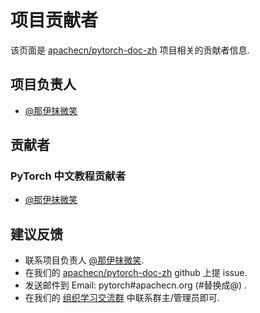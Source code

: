 # 项目贡献者

该页面是 [apachecn/pytorch-doc-zh](https://github.com/apachecn/pytorch-doc-zh) 项目相关的贡献者信息.

## 项目负责人

*   [@那伊抹微笑](https://github.com/wangyangting)

## 贡献者

### PyTorch 中文教程贡献者

*   [@那伊抹微笑](https://github.com/wangyangting)

## 建议反馈

*   联系项目负责人 [@那伊抹微笑](https://github.com/wangyangting).
*   在我们的 [apachecn/pytorch-doc-zh](https://github.com/apachecn/pytorch-doc-zh) github 上提 issue.
*   发送邮件到 Email: pytorch#apachecn.org (#替换成@) .
*   在我们的 [组织学习交流群](./apachecn-learning-group.rst) 中联系群主/管理员即可.